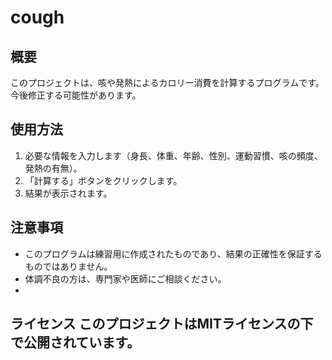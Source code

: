 # cough
## 概要
このプロジェクトは、咳や発熱によるカロリー消費を計算するプログラムです。
今後修正する可能性があります。

## 使用方法
1. 必要な情報を入力します（身長、体重、年齢、性別、運動習慣、咳の頻度、発熱の有無）。 
2. 「計算する」ボタンをクリックします。
3. 結果が表示されます。

## 注意事項
- このプログラムは練習用に作成されたものであり、結果の正確性を保証するものではありません。
- 体調不良の方は、専門家や医師にご相談ください。
- 
## ライセンス このプロジェクトはMITライセンスの下で公開されています。
